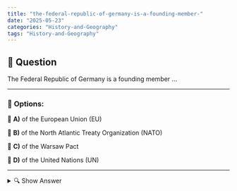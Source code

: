 ```yaml
---
title: "the-federal-republic-of-germany-is-a-founding-member-"
date: "2025-05-23"
categories: "History-and-Geography"
tags: "History-and-Geography"
---
```


## 📌 **Question**

The Federal Republic of Germany is a founding member ...



---

### 📝 **Options:**

🔘 **A)** of the European Union (EU)

🔘 **B)** of the North Atlantic Treaty Organization (NATO)

🔘 **C)** of the Warsaw Pact

🔘 **D)** of the United Nations (UN)

---

<details>
  <summary>🔍 Show Answer</summary>

  <p>
💡  <b>Correct Answer:</b>  a
  </p>
  <p>
    📖<b>Explanation:</b>
    
  </p>
</details>
